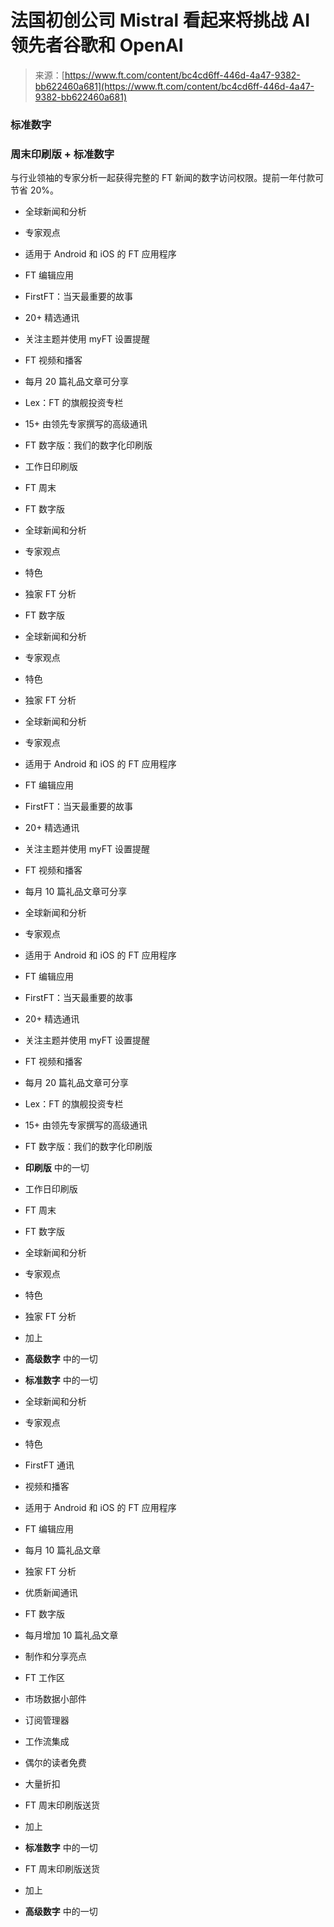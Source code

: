 <!--yml

类别：未分类

日期：2024-05-27 14:55:25

-->

# 法国初创公司 Mistral 看起来将挑战 AI 领先者谷歌和 OpenAI

> 来源：[https://www.ft.com/content/bc4cd6ff-446d-4a47-9382-bb622460a681](https://www.ft.com/content/bc4cd6ff-446d-4a47-9382-bb622460a681)

### 标准数字

### 周末印刷版 + 标准数字

与行业领袖的专家分析一起获得完整的 FT 新闻的数字访问权限。提前一年付款可节省 20%。

+   全球新闻和分析

+   专家观点

+   适用于 Android 和 iOS 的 FT 应用程序

+   FT 编辑应用

+   FirstFT：当天最重要的故事

+   20+ 精选通讯

+   关注主题并使用 myFT 设置提醒

+   FT 视频和播客

+   每月 20 篇礼品文章可分享

+   Lex：FT 的旗舰投资专栏

+   15+ 由领先专家撰写的高级通讯

+   FT 数字版：我们的数字化印刷版

+   工作日印刷版

+   FT 周末

+   FT 数字版

+   全球新闻和分析

+   专家观点

+   特色

+   独家 FT 分析

+   FT 数字版

+   全球新闻和分析

+   专家观点

+   特色

+   独家 FT 分析

+   全球新闻和分析

+   专家观点

+   适用于 Android 和 iOS 的 FT 应用程序

+   FT 编辑应用

+   FirstFT：当天最重要的故事

+   20+ 精选通讯

+   关注主题并使用 myFT 设置提醒

+   FT 视频和播客

+   每月 10 篇礼品文章可分享

+   全球新闻和分析

+   专家观点

+   适用于 Android 和 iOS 的 FT 应用程序

+   FT 编辑应用

+   FirstFT：当天最重要的故事

+   20+ 精选通讯

+   关注主题并使用 myFT 设置提醒

+   FT 视频和播客

+   每月 20 篇礼品文章可分享

+   Lex：FT 的旗舰投资专栏

+   15+ 由领先专家撰写的高级通讯

+   FT 数字版：我们的数字化印刷版

+   **印刷版** 中的一切

+   工作日印刷版

+   FT 周末

+   FT 数字版

+   全球新闻和分析

+   专家观点

+   特色

+   独家 FT 分析

+   加上

+   **高级数字** 中的一切

+   **标准数字** 中的一切

+   全球新闻和分析

+   专家观点

+   特色

+   FirstFT 通讯

+   视频和播客

+   适用于 Android 和 iOS 的 FT 应用程序

+   FT 编辑应用

+   每月 10 篇礼品文章

+   独家 FT 分析

+   优质新闻通讯

+   FT 数字版

+   每月增加 10 篇礼品文章

+   制作和分享亮点

+   FT 工作区

+   市场数据小部件

+   订阅管理器

+   工作流集成

+   偶尔的读者免费

+   大量折扣

+   FT 周末印刷版送货

+   加上

+   **标准数字** 中的一切

+   FT 周末印刷版送货

+   加上

+   **高级数字** 中的一切
